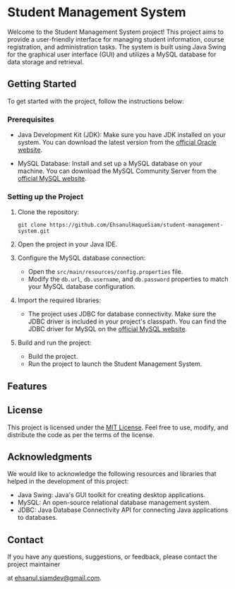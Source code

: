 # Student Management System

Welcome to the Student Management System project! This project aims to provide a user-friendly interface for managing student information, course registration, and administration tasks. The system is built using Java Swing for the graphical user interface (GUI) and utilizes a MySQL database for data storage and retrieval.

## Getting Started

To get started with the project, follow the instructions below:

### Prerequisites

- Java Development Kit (JDK): Make sure you have JDK installed on your system. You can download the latest version from the [official Oracle website](https://www.oracle.com/java/technologies/javase-jdk11-downloads.html).

- MySQL Database: Install and set up a MySQL database on your machine. You can download the MySQL Community Server from the [official MySQL website](https://dev.mysql.com/downloads/installer/).

### Setting up the Project

1. Clone the repository:

   ```
   git clone https://github.com/EhsanulHaqueSiam/student-management-system.git
   ```

2. Open the project in your Java IDE.

3. Configure the MySQL database connection:

   - Open the `src/main/resources/config.properties` file.
   - Modify the `db.url`, `db.username`, and `db.password` properties to match your MySQL database configuration.

4. Import the required libraries:

   - The project uses JDBC for database connectivity. Make sure the JDBC driver is included in your project's classpath. You can find the JDBC driver for MySQL on the [official MySQL website](https://dev.mysql.com/downloads/connector/j/).

5. Build and run the project:
   - Build the project.
   - Run the project to launch the Student Management System.

## Features



## License

This project is licensed under the [MIT License](LICENSE). Feel free to use, modify, and distribute the code as per the terms of the license.

## Acknowledgments

We would like to acknowledge the following resources and libraries that helped in the development of this project:

- Java Swing: Java's GUI toolkit for creating desktop applications.
- MySQL: An open-source relational database management system.
- JDBC: Java Database Connectivity API for connecting Java applications to databases.

## Contact

If you have any questions, suggestions, or feedback, please contact the project maintainer

at [ehsanul.siamdev@gmail.com](mailto:ehsanul.siamdev@gmail.com).
